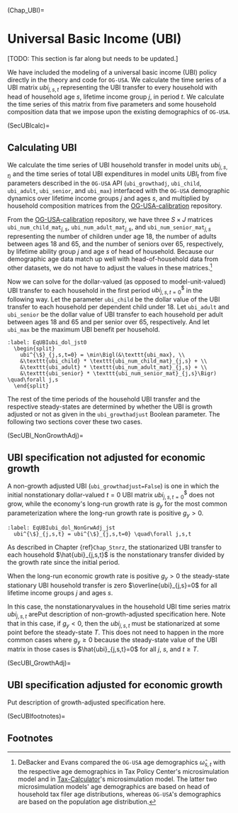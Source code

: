 (Chap_UBI)=
# Universal Basic Income (UBI)

[TODO: This section is far along but needs to be updated.]

We have included the modeling of a universal basic income (UBI) policy directly in the theory and code for `OG-USA`. We calculate the time series of a UBI matrix $ubi_{j,s,t}$ representing the UBI transfer to every household with head of household age $s$, lifetime income group $j$, in period $t$. We calculate the time series of this matrix from five parameters and some household composition data that we impose upon the existing demographics of `OG-USA`.


(SecUBIcalc)=
## Calculating UBI

  We calculate the time series of UBI household transfer in model units $ubi_{j,s,t)}$ and the time series of total UBI expenditures in model units $UBI_t$ from five parameters described in the `OG-USA` API (`ubi_growthadj`, `ubi_child`, `ubi_adult`, `ubi_senior`, and `ubi_max`) interfaced with the `OG-USA` demographic dynamics over lifetime income groups $j$ and ages $s$, and multiplied by household composition matrices from the [OG-USA-calibration](https://github.com/PSLmodels/OG-USA-Calibration) repository.

  From the [OG-USA-calibration](https://github.com/PSLmodels/OG-USA-Calibration) repository, we have three $S\times J$ matrices `ubi_num_child_mat`$_{j,s}$, `ubi_num_adult_mat`$_{j,s}$, and `ubi_num_senior_mat`$_{j,s}$ representing the number of children under age 18, the number of adults between ages 18 and 65, and the number of seniors over 65, respectively, by lifetime ability group $j$ and age $s$ of head of household. Because our demographic age data match up well with head-of-household data from other datasets, we do not have to adjust the values in these matrices.[^HOH_age_dist_note]

  Now we can solve for the dollar-valued (as opposed to model-unit-valued) UBI transfer to each household in the first period $ubi^{\$}_{j,s,t=0}$ in the following way. Let the parameter `ubi_child` be the dollar value of the UBI transfer to each household per dependent child under 18. Let `ubi_adult` and `ubi_senior` be the dollar value of UBI transfer to each household per adult between ages 18 and 65 and per senior over 65, respectively. And let `ubi_max` be the maximum UBI benefit per household.

  ```{math}
  :label: EqUBIubi_dol_jst0
    \begin{split}
      ubi^{\$}_{j,s,t=0} = \min\Bigl(&\texttt{ubi_max}, \\
      &\texttt{ubi_child} * \texttt{ubi_num_child_mat}_{j,s} + \\
      &\texttt{ubi_adult} * \texttt{ubi_num_adult_mat}_{j,s} + \\
      &\texttt{ubi_senior} * \texttt{ubi_num_senior_mat}_{j,s}\Bigr) \quad\forall j,s
    \end{split}
  ```

  The rest of the time periods of the household UBI transfer and the respective steady-states are determined by whether the UBI is growth adjusted or not as given in the `ubi_growthadjust` Boolean parameter. The following two sections cover these two cases.


(SecUBI_NonGrowthAdj)=
## UBI specification not adjusted for economic growth

  A non-growth adjusted UBI (`ubi_growthadjust=False`) is one in which the initial nonstationary dollar-valued $t=0$ UBI matrix $ubi^{\$}_{j,s,t=0}$ does not grow, while the economy's long-run growth rate is $g_y$ for the most common parameterization where the long-run growth rate is positive $g_y>0$.

  ```{math}
  :label: EqUBIubi_dol_NonGrwAdj_jst
    ubi^{\$}_{j,s,t} = ubi^{\$}_{j,s,t=0} \quad\forall j,s,t
  ```

  As described in Chapter {ref}`Chap_Stnrz`, the stationarized UBI transfer to each household $\hat{ubi}_{j,s,t}$ is the nonstationary transfer divided by the growth rate since the initial period.



  When the long-run economic growth rate is positive $g_y>0$ the steady-state stationary UBI household transfer is zero $\overline{ubi}_{j,s}=0$ for all lifetime income groups $j$ and ages $s$.

  In this case, the nonstationaryvalues in the household UBI time series matrix $ubi_{j,s,t}$ arePut description of non-growth-adjusted specification here. Note that in this case, if $g_y<0$, then the $ubi_{j,s,t}$ must be stationarized at some point before the steady-state $T$. This does not need to happen in the more common cases where $g_y\geq 0$ because the steady-state value of the UBI matrix in those cases is $\hat{ubi}_{j,s,t}=0$ for all $j$, $s$, and $t\geq T$.


(SecUBI_GrowthAdj)=
## UBI specification adjusted for economic growth

  Put description of growth-adjusted specification here.


(SecUBIfootnotes)=
## Footnotes

[^HOH_age_dist_note]: DeBacker and Evans compared the `OG-USA` age demographics $\hat{\omega}_{s,t}$ with the respective age demographics in Tax Policy Center's microsimulation model and in [Tax-Calculator](https://github.com/PSLmodels/Tax-Calculator)'s microsimulation model. The latter two microsimulation models' age demographics are based on head of household tax filer age distributions, whereas `OG-USA`'s demographics are based on the population age distribution.
